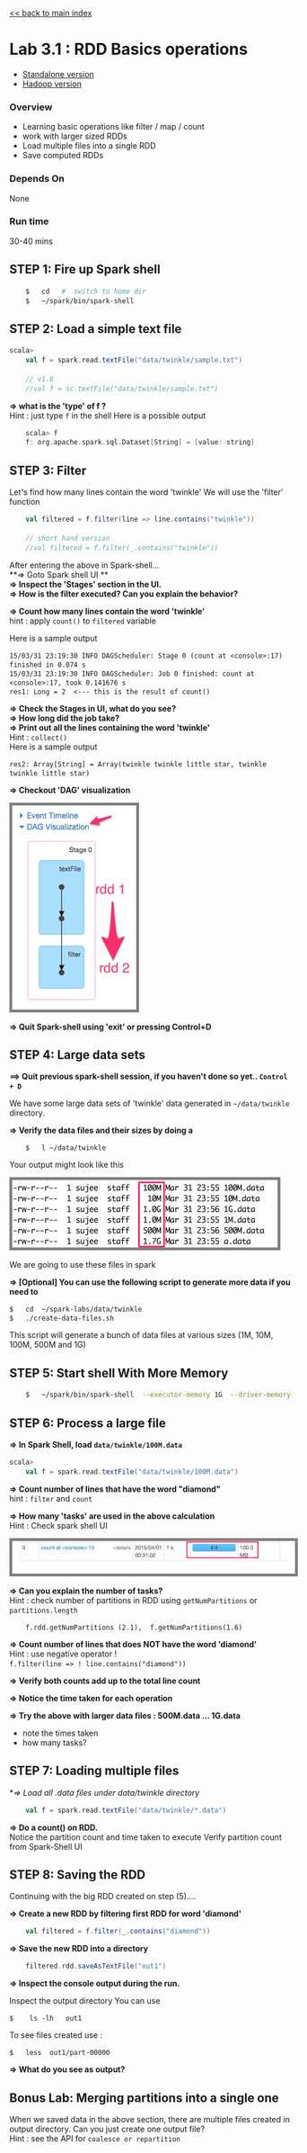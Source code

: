 <link rel='stylesheet' href='../assets/css/main.css'/>

[<< back to main index](../README.md)

Lab 3.1 : RDD Basics operations
================================

- [Standalone version](3.1-rdd-basics.md) 
- [Hadoop version](3.1H-rdd-hadoop.md)

### Overview
* Learning basic operations like filter / map / count
* work with larger sized RDDs
* Load multiple files into a single RDD
* Save computed RDDs



### Depends On
None

### Run time
30-40 mins


## STEP 1:  Fire up Spark shell

```bash
    $   cd   #  switch to home dir
    $   ~/spark/bin/spark-shell
```


## STEP 2: Load a simple text file

```scala
scala>
    val f = spark.read.textFile("data/twinkle/sample.txt")

    // v1.6
    //val f = sc.textFile("data/twinkle/sample.txt")
```


**=> what is the 'type' of f ?**  
Hint : just type `f` in the shell
Here is a possible output

```scala
    scala> f
    f: org.apache.spark.sql.Dataset[String] = [value: string]
```


## STEP 3: Filter
Let's find how many lines contain the word 'twinkle'
We will use the 'filter' function

```scala
    val filtered = f.filter(line => line.contains("twinkle"))

    // short hand version
    //val filtered = f.filter(_.contains("twinkle"))
```

After entering the above in Spark-shell...  
**=> Goto Spark shell UI **  
**=> Inspect the 'Stages' section in the UI.**  
**=> How is the filter executed? Can you explain the behavior?**  

**=> Count how many lines contain the word 'twinkle'**  
hint : apply `count()` to `filtered` variable

Here is a sample output

```console
15/03/31 23:19:30 INFO DAGScheduler: Stage 0 (count at <console>:17) finished in 0.074 s
15/03/31 23:19:30 INFO DAGScheduler: Job 0 finished: count at <console>:17, took 0.141676 s
res1: Long = 2  <--- this is the result of count()
```


**=> Check the Stages in UI,  what do you see?**  
**=> How long did the job take?**  
**=> Print out all the lines containing the word 'twinkle'**   
Hint : `collect()`  
Here is a sample output
```console
res2: Array[String] = Array(twinkle twinkle little star, twinkle twinkle little star)
```

**=> Checkout 'DAG' visualization**

<img src="../images/3.1c.png" style="border: 5px solid grey; max-width:100%;"/>

**=> Quit Spark-shell using 'exit'  or pressing  Control+D**


## STEP 4:  Large data sets
**==> Quit previous spark-shell session, if you haven't done so yet.. `Control + D`**  

We have some large data sets of 'twinkle' data generated in `~/data/twinkle`  directory.

**=> Verify the data files and their sizes by doing a**
```
    $   l ~/data/twinkle
```
Your output might look like this

<img src="../images/3.1a.png" style="border: 5px solid grey; max-width:100%;"/>

We are going to use these files in spark

**=> [Optional] You can use the following script to generate more data if you need to**  

    $   cd  ~/spark-labs/data/twinkle
    $   ./create-data-files.sh


This script will generate a bunch of data files at various sizes (1M, 10M, 100M, 500M and 1G)

## STEP 5:  Start shell With More Memory

```bash
    $   ~/spark/bin/spark-shell  --executor-memory 1G  --driver-memory 1G
```

## STEP 6: Process a large file
**=> In Spark Shell, load `data/twinkle/100M.data`**  
```scala
scala>
    val f = spark.read.textFile("data/twinkle/100M.data")
```

**=> Count number of lines that have the word "diamond"**  
hint : `filter`  and `count`

**=> How many 'tasks' are used in the above calculation**  
Hint : Check spark shell UI

<img src="../images/3.1b.png" style="border: 5px solid grey; max-width:100%;" />

**=> Can you explain the number of tasks?**  
Hint : check number of partitions in RDD using `getNumPartitions`  or `partitions.length`  
```
    f.rdd.getNumPartitions (2.1),  f.getNumPartitions(1.6)
```


**=> Count number of lines that does NOT have the word 'diamond'**  
Hint : use negative operator  !  
`f.filter(line => ! line.contains("diamond")) `

**=> Verify both counts add up to the total line count**

**=> Notice the time taken for each operation**

**=> Try the above with larger data files : 500M.data  ... 1G.data**
  - note the times taken
  - how many tasks?

## STEP 7: Loading multiple files
**=> Load all *.data files under  data/twinkle  directory**  
```scala
    val f = spark.read.textFile("data/twinkle/*.data")
```

**=> Do a count() on RDD.**  
Notice the partition count and time taken to execute
Verify partition count from Spark-Shell UI

## STEP 8:  Saving the RDD
Continuing with the big RDD created on step (5)....

**=> Create a new RDD by filtering first RDD for word 'diamond'**  

```scala
    val filtered = f.filter(_.contains("diamond"))
```

**=> Save the new RDD into a directory**  
```scala
    filtered.rdd.saveAsTextFile("out1")
```

**=> Inspect the console output during the run.**

Inspect the output directory
You can use

    $    ls -lh   out1


To see files created use :

    $   less  out1/part-00000


**=> What do you see as output?**


## Bonus Lab: Merging partitions into a single one
When we saved data in the above section, there are multiple files created in output directory.   Can you just create one output file?   
Hint : see the API for `coalesce or repartition`
